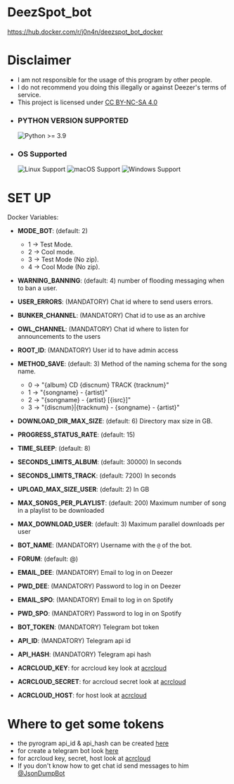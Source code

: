 # DeezSpot_bot

<https://hub.docker.com/r/j0n4n/deezspot_bot_docker>

# Disclaimer

- I am not responsible for the usage of this program by other people.
- I do not recommend you doing this illegally or against Deezer's terms of service.
- This project is licensed under [CC BY-NC-SA 4.0](https://creativecommons.org/licenses/by-nc-sa/4.0/)

* ### PYTHON VERSION SUPPORTED ###
	![Python >= 3.9](https://img.shields.io/badge/python-v%3E=3.9-blue)

* ### OS Supported ###
	![Linux Support](https://img.shields.io/badge/Linux-Support-brightgreen.svg)
	![macOS Support](https://img.shields.io/badge/macOS-Support-brightgreen.svg)
	![Windows Support](https://img.shields.io/badge/Windows-Support-brightgreen.svg)

# SET UP
Docker Variables:
- **MODE_BOT**: (default: 2)
  - 1 -> Test Mode.
  - 2 -> Cool mode.
  - 3 -> Test Mode (No zip).
  - 4 -> Cool Mode (No zip).

- **WARNING_BANNING**: (default: 4) number of flooding messaging when to ban a user.

- **USER_ERRORS**: (MANDATORY) Chat id where to send users errors.

- **BUNKER_CHANNEL**: (MANDATORY) Chat id to use as an archive

- **OWL_CHANNEL**: (MANDATORY) Chat id where to listen for announcements to the users

- **ROOT_ID**: (MANDATORY) User id to have admin access

- **METHOD_SAVE**: (default: 3) Method of the naming schema for the song name.
  - 0 -> "{album} CD {discnum} TRACK {tracknum}"
  - 1 -> "{songname} - {artist}"
  - 2 -> "{songname} - {artist} [{isrc}]"
  - 3 -> "{discnum}|{tracknum} - {songname} - {artist}"

- **DOWNLOAD_DIR_MAX_SIZE**: (default: 6) Directory max size in GB.

- **PROGRESS_STATUS_RATE**: (default: 15) 

- **TIME_SLEEP**: (default: 8)

- **SECONDS_LIMITS_ALBUM**: (default: 30000) In seconds

- **SECONDS_LIMITS_TRACK**: (default: 7200) In seconds

- **UPLOAD_MAX_SIZE_USER**: (default: 2) In GB

- **MAX_SONGS_PER_PLAYLIST**: (default: 200) Maximum number of song in a playlist to be downloaded

- **MAX_DOWNLOAD_USER**: (default: 3) Maximum parallel downloads per user

- **BOT_NAME**: (MANDATORY) Username with the `@` of the bot.

- **FORUM**: (default: @)

- **EMAIL_DEE**: (MANDATORY) Email to log in on Deezer

- **PWD_DEE**: (MANDATORY) Password to log in on Deezer

- **EMAIL_SPO**: (MANDATORY) Email to log in on Spotify

- **PWD_SPO**: (MANDATORY) Password to log in on Spotify

- **BOT_TOKEN**: (MANDATORY) Telegram bot token

- **API_ID**: (MANDATORY) Telegram api id

- **API_HASH**: (MANDATORY) Telegram api hash

- **ACRCLOUD_KEY**: for acrcloud key look at [acrcloud](https://docs.acrcloud.com/tutorials/recognize-music)

- **ACRCLOUD_SECRET**: for acrcloud secret look at [acrcloud](https://docs.acrcloud.com/tutorials/recognize-music)

- **ACRCLOUD_HOST**: for host look at [acrcloud](https://docs.acrcloud.com/tutorials/recognize-music)


# Where to get some tokens

  - the pyrogram api_id & api_hash can be created [here](https://my.telegram.org/auth?to=apps)
  - for create a telegram bot look [here](https://t.me/BotFather)
  - for acrcloud key, secret, host look at [acrcloud](https://docs.acrcloud.com/tutorials/recognize-music)
  - If you don't know how to get chat id send messages to him [@JsonDumpBot](https://t.me/JsonDumpBot)
